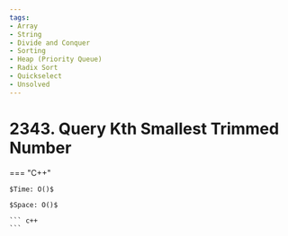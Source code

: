```yaml
---
tags:
- Array
- String
- Divide and Conquer
- Sorting
- Heap (Priority Queue)
- Radix Sort
- Quickselect
- Unsolved
---
```



# 2343. Query Kth Smallest Trimmed Number

=== "C++"

    $Time: O()$

    $Space: O()$

    ``` c++
    ```